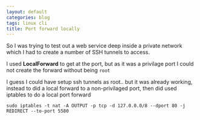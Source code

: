 ```yaml
---
layout: default
categories: blog
tags: linux cli 
title: Port forward locally
---
```


So I was trying to test out a web service deep inside a private network which I had to create a number of SSH tunnels
to access.

I used **LocalForward** to get at the port, but as it was a privilage port I could not create the forward without being `root`

I guess I could have setup ssh tunnels as root.. but it was already working, instead to did a local forward to a non-privilaged
port, then did used iptables to do a local port forward

    sudo iptables -t nat -A OUTPUT -p tcp -d 127.0.0.0/8 --dport 80 -j REDIRECT --to-port 5580
